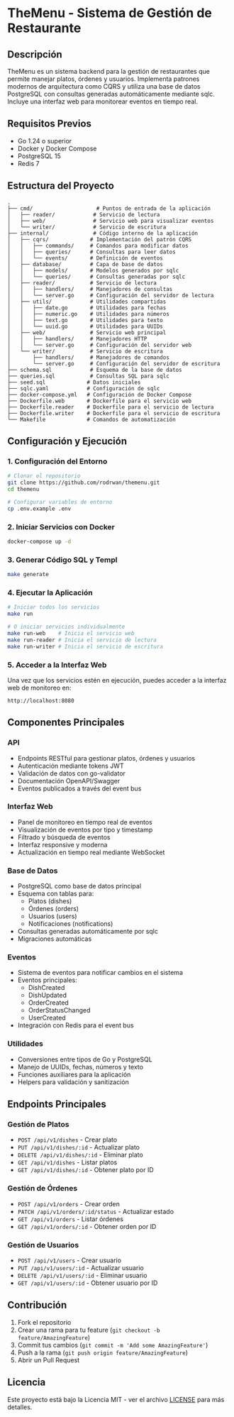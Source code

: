 # TheMenu - Sistema de Gestión de Restaurante

## Descripción
TheMenu es un sistema backend para la gestión de restaurantes que permite manejar platos, órdenes y usuarios. Implementa patrones modernos de arquitectura como CQRS y utiliza una base de datos PostgreSQL con consultas generadas automáticamente mediante sqlc. Incluye una interfaz web para monitorear eventos en tiempo real.

## Requisitos Previos
- Go 1.24 o superior
- Docker y Docker Compose
- PostgreSQL 15
- Redis 7

## Estructura del Proyecto

```
.
├── cmd/                    # Puntos de entrada de la aplicación
│   ├── reader/            # Servicio de lectura
│   ├── web/               # Servicio web para visualizar eventos
│   └── writer/            # Servicio de escritura
├── internal/              # Código interno de la aplicación
│   ├── cqrs/             # Implementación del patrón CQRS
│   │   ├── commands/     # Comandos para modificar datos
│   │   ├── queries/      # Consultas para leer datos
│   │   └── events/       # Definición de eventos
│   ├── database/         # Capa de base de datos
│   │   ├── models/       # Modelos generados por sqlc
│   │   └── queries/      # Consultas generadas por sqlc
│   ├── reader/           # Servicio de lectura
│   │   ├── handlers/     # Manejadores de consultas
│   │   └── server.go     # Configuración del servidor de lectura
│   ├── utils/            # Utilidades compartidas
│   │   ├── date.go       # Utilidades para fechas
│   │   ├── numeric.go    # Utilidades para números
│   │   ├── text.go       # Utilidades para texto
│   │   └── uuid.go       # Utilidades para UUIDs
│   ├── web/              # Servicio web principal
│   │   ├── handlers/     # Manejadores HTTP
│   │   └── server.go     # Configuración del servidor web
│   └── writer/           # Servicio de escritura
│       ├── handlers/     # Manejadores de comandos
│       └── server.go     # Configuración del servidor de escritura
├── schema.sql            # Esquema de la base de datos
├── queries.sql           # Consultas SQL para sqlc
├── seed.sql             # Datos iniciales
├── sqlc.yaml            # Configuración de sqlc
├── docker-compose.yml   # Configuración de Docker Compose
├── Dockerfile.web       # Dockerfile para el servicio web
├── Dockerfile.reader    # Dockerfile para el servicio de lectura
├── Dockerfile.writer    # Dockerfile para el servicio de escritura
└── Makefile             # Comandos de automatización
```

## Configuración y Ejecución

### 1. Configuración del Entorno
```bash
# Clonar el repositorio
git clone https://github.com/rodrwan/themenu.git
cd themenu

# Configurar variables de entorno
cp .env.example .env
```

### 2. Iniciar Servicios con Docker
```bash
docker-compose up -d
```

### 3. Generar Código SQL y Templ
```bash
make generate
```

### 4. Ejecutar la Aplicación
```bash
# Iniciar todos los servicios
make run

# O iniciar servicios individualmente
make run-web    # Inicia el servicio web
make run-reader # Inicia el servicio de lectura
make run-writer # Inicia el servicio de escritura
```

### 5. Acceder a la Interfaz Web
Una vez que los servicios estén en ejecución, puedes acceder a la interfaz web de monitoreo en:
```
http://localhost:8080
```

## Componentes Principales

### API
- Endpoints RESTful para gestionar platos, órdenes y usuarios
- Autenticación mediante tokens JWT
- Validación de datos con go-validator
- Documentación OpenAPI/Swagger
- Eventos publicados a través del event bus

### Interfaz Web
- Panel de monitoreo en tiempo real de eventos
- Visualización de eventos por tipo y timestamp
- Filtrado y búsqueda de eventos
- Interfaz responsive y moderna
- Actualización en tiempo real mediante WebSocket

### Base de Datos
- PostgreSQL como base de datos principal
- Esquema con tablas para:
  - Platos (dishes)
  - Órdenes (orders)
  - Usuarios (users)
  - Notificaciones (notifications)
- Consultas generadas automáticamente por sqlc
- Migraciones automáticas

### Eventos
- Sistema de eventos para notificar cambios en el sistema
- Eventos principales:
  - DishCreated
  - DishUpdated
  - OrderCreated
  - OrderStatusChanged
  - UserCreated
- Integración con Redis para el event bus

### Utilidades
- Conversiones entre tipos de Go y PostgreSQL
- Manejo de UUIDs, fechas, números y texto
- Funciones auxiliares para la aplicación
- Helpers para validación y sanitización

## Endpoints Principales

### Gestión de Platos
- `POST /api/v1/dishes` - Crear plato
- `PUT /api/v1/dishes/:id` - Actualizar plato
- `DELETE /api/v1/dishes/:id` - Eliminar plato
- `GET /api/v1/dishes` - Listar platos
- `GET /api/v1/dishes/:id` - Obtener plato por ID

### Gestión de Órdenes
- `POST /api/v1/orders` - Crear orden
- `PATCH /api/v1/orders/:id/status` - Actualizar estado
- `GET /api/v1/orders` - Listar órdenes
- `GET /api/v1/orders/:id` - Obtener orden por ID

### Gestión de Usuarios
- `POST /api/v1/users` - Crear usuario
- `PUT /api/v1/users/:id` - Actualizar usuario
- `DELETE /api/v1/users/:id` - Eliminar usuario
- `GET /api/v1/users/:id` - Obtener usuario por ID

## Contribución
1. Fork el repositorio
2. Crear una rama para tu feature (`git checkout -b feature/AmazingFeature`)
3. Commit tus cambios (`git commit -m 'Add some AmazingFeature'`)
4. Push a la rama (`git push origin feature/AmazingFeature`)
5. Abrir un Pull Request

## Licencia
Este proyecto está bajo la Licencia MIT - ver el archivo [LICENSE](LICENSE) para más detalles. 